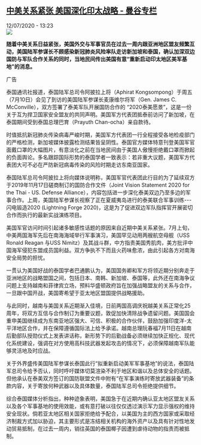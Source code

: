 <!--1594554902000-->
[中美关系紧张  美国深化印太战略 - 曼谷专栏](http://www.rfi.fr//cn/%E4%BA%9A%E6%B4%B2/20200712-%E4%B8%AD%E7%BE%8E%E5%85%B3%E7%B3%BB%E7%B4%A7%E5%BC%A0-%E7%BE%8E%E5%9B%BD%E6%B7%B1%E5%8C%96%E5%8D%B0%E5%A4%AA%E6%88%98%E7%95%A5)
------

<div>12/07/2020 - 13:23</div><img src="https://s.rfi.fr/media/display/b1bf7410-c431-11ea-9ece-005056bff430/w:310/p:16x9/2020-07-10T044444Z_1753774718_RC24QH9ESGPA_RTRMADP_3_THAILAND-USA.JPG"><p><strong>随着中美关系日益紧张，美国外交与军事官员在过去一周内跟亚洲地区盟友频繁互动，美国陆军参谋长不顾感染新冠肺炎风险率队走访新加坡和泰国，确认加深双边国防与军队合作关系的同时，当地民间传出美国有意“重新启动印太地区美军基地”的消息。</strong></p><div class="t-content__body u-clearfix"><div class="m-interstitial"><div class="m-interstitial__ad"><divclass="m-block-ad "data-tms-ad-type="box"data-tms-ad-status="idle"data-tms-ad-pos="1"><div class="m-block-ad__label">广告</div><div class="m-block-ad__content"></div></div></div></div><p>泰国通讯社报道，泰国陆军总司令阿披拉上将（Aphirat Kongsompong）于周五（7月10日）会见了到访的美国陆军参谋长麦康维尔将军（Gen. James C. McConville），双方签署了泰美军队开展国防合作的 “2020泰美愿景”，这是一份关于互为捍卫国家安全盟友的共同声明。美国军方代表团抵泰前访问了新加坡，在泰国期间受到泰国总理巴育（Prayuth Chan-ocha）亲自款待。</p><p>时值抵抗新冠肺炎传染病毒严峻时期，美国军方代表团一行全程接受各地检疫部门的严格检测，新加坡媒体披露检测结果皆呈阴性。泰国官方媒体特意刊登美国军官面戴口罩的大幅图片，有意淡化之前在当地民间由于美国人傲慢拒绝戴口罩而掀起的负面舆论。多名跟踪国际形势的泰国学者一致表示：若非重大议题，美国军方代表团大可不必在严防新冠病毒传染的风险时期走访东南亚国家。</p><p>泰国陆军总司令阿披拉上将向媒体说明称，美国军官代表团此行目的为了延续双方于2019年11月17日磋商制订的国防合作文件（Joint Vision Statement 2020 for the Thai - US. Defense Alliance），内容包括进一步深化泰美双边乃至多边的军事合作。上周，美国陆军参谋长视察了正在夏威夷岛进行的泰美联合军事训练---闪电锻造2020 (Lightning Forge 2020)，这是为了促进双边军队指挥官开展密切合作而执行的最新实战演练项目。</p><p>美国军官访问时间引起诸多敏感性话题的原因来自近期中美关系紧张。7月上旬，中美两国海军先后在南海海域举行军事演习，美国罕见动用两艘航空母舰（USS Ronald Reagan 与USS Nimitz）及其战斗群，中方指责美国秀肌肉，美方批评中国海军侵犯东盟成员国利益。双方争执不下而且火药味愈浓，由此引起各方对南海安全局势的担忧。</p><p>一贯认为美国好战的泰国学者巴通鹏认为，美国国务卿和军方将领近期分别奔走于亚洲地区的战略盟国之间，包括日本、南韩、新加坡、泰国等，此外还在南海争议问题上支持越南和菲律宾立场，预料华盛顿政府旨在加强战略盟友的关系与合作，一旦跟中国开战，美国寄希望于亚太地区盟国提供战略援助。</p><p>与此同时，越南与美国关系近期渐入佳境，日前两国高调庆祝越美关系正常化25周年，将双方互信与合作制订为重要议题，敦促加快清除战争遗留问题。美国国会重申美国继续成为东南亚地区强大、可信、积极的合作伙伴，鼓励加强印度洋-太平洋地区合作，并在保障遵循国际法上给予承诺。越南总理阮春福7月11日在越南后勤部队授勋仪式上发表讲话称，新形势下的后勤战备必须继续加快正规化、现代化系统建设，强调在对方使用高科技武器发起攻击的情况下，必须保障越南军队能够灵活地及时应战。</p><p>关于外界盛传美国陆军参谋长泰国此行“拟重新启动美军军事基地”的说法，泰国陆军总司令给予否认，同时呼吁媒体切莫渲染不利于地区和谐以及总体安全的话题。但他承认在泰美双方签订的国防联盟文件中附有“在军事演练时寄放武器装备”的条款内容，关于寄放何种武器以及具体数量，泰国陆军总司令拒绝提供细节。</p><p>综合泰国媒体分析指出，种种迹象表明，美国急于在近期内确认亚太地区盟友关系以及各个军事基地的使用效能，或有意打破以往仅仅透过演示军力显示强权的维持安全现状。倘若亚太地区相关国家拒绝给予配合，以美国为主的西方国家或采取经济制裁方式加以胁迫，其主要形式是冻结相关机构的海外资产以及具有针对性地发动贸易抵制，在过去一周内，销往英国的泰国椰子因遭到虐待动物的指责而被抵制。</p><div class="o-self-promo o-self-promo--nl o-self-promo--hidden" data-selfpromo-newsletter></div><div class="o-self-promo o-self-promo--app o-self-promo--hidden" data-selfpromo-app></div></div>
